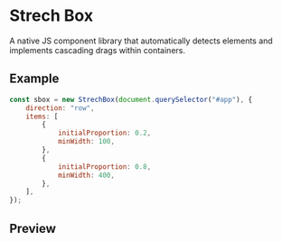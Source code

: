 # Strech Box

A native JS component library that automatically detects elements and implements cascading drags within containers.

## Example

```js
const sbox = new StrechBox(document.querySelector("#app"), {
    direction: "row",
    items: [
        {
            initialProportion: 0.2,
            minWidth: 100,
        },
        {
            initialProportion: 0.8,
            minWidth: 400,
        },
    ],
});
```

## Preview
